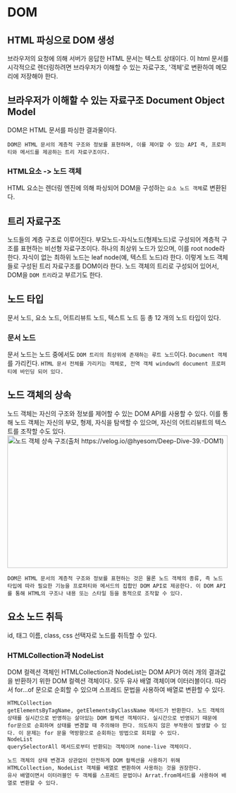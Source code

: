# DOM

## HTML 파싱으로 DOM 생성

브라우저의 요청에 의해 서버가 응답한 HTML 문서는 텍스트 상태이다. 이 html 문서를 시각적으로 렌더링하려면 브라우저가 이해할 수 있는 자료구조, '객체'로 변환하여 메모리에 저장해야 한다.

## 브라우저가 이해할 수 있는 자료구조 Document Object Model

DOM은 HTML 문서를 파싱한 결과물이다.

`DOM은 HTML 문서의 계층적 구조와 정보를 표현하며, 이를 제어할 수 있는 API 즉, 프로퍼티와 메서드를 제공하는 트리 자료구조이다.`

### HTML요소 -> 노드 객체

HTML 요소는 렌더링 엔진에 의해 파싱되어 DOM을 구성하는 `요소 노드 객체`로 변환된다.

## 트리 자료구조

노드들의 계층 구조로 이루어진다. 부모노드-자식노드(형제노드)로 구성되어 계층적 구조를 표현하는 비선형 자료구조이다. 하나의 최상위 노드가 있으며, 이를 root node라 한다. 자식이 없는 최하위 노드는 leaf node(예, 텍스트 노드)라 한다. 이렇게 노드 객체들로 구성된 트리 자료구조를 DOM이라 한다. 노드 객체의 트리로 구성되어 있어서, DOM을 `DOM 트리`라고 부르기도 한다.

## 노드 타입

문서 노드, 요소 노드, 어트리뷰트 노드, 텍스트 노드 등 총 12 개의 노드 타입이 있다.

### 문서 노드

문서 노드는 노드 중에서도 `DOM 트리의 최상위에 존재하는 루트 노드`이다. `Document 객체`를 가리킨다. `HTML 문서 전체를 가리키는 객체로, 전역 객체 window의 document 프로퍼티에 바인딩 되어 있다.`

## 노드 객체의 상속

노드 객체는 자신의 구조와 정보를 제어할 수 있는 DOM API를 사용할 수 있다. 이를 통해 노드 객체는 자신의 부모, 형제, 자식을 탐색할 수 있으며, 자신의 어트리뷰트의 텍스트를 조작할 수도 있다.
<img src="https://velog.velcdn.com/images%2Fhyesom%2Fpost%2Fbd111cf7-d630-47dc-ae9a-09aeb7d227da%2F39-4.png" width="500" height="300" alt="노드 객체 상속 구조(출처 https://velog.io/@hyesom/Deep-Dive-39.-DOM1)">

```
DOM은 HTML 문서의 계층적 구조와 정보를 표현하는 것은 물론 노드 객체의 종류, 즉 노드 타입에 따라 필요한 기능을 프로퍼티와 메서드의 집합인 DOM API로 제공한다. 이 DOM API를 통해 HTML의 구조나 내용 또는 스타일 등을 동적으로 조작할 수 있다.
```

## 요소 노드 취득

id, 태그 이름, class, css 선택자로 노드를 취득할 수 있다.

### HTMLCollection과 NodeList

DOM 컬렉션 객체인 HTMLCollection과 NodeList는 DOM API가 여러 개의 결과값을 반환하기 위한 DOM 컬렉션 객체이다. 모두 유사 배열 객체이며 이터러블이다. 따라서 for...of 문으로 순회할 수 있으며 스프레드 문법을 사용하여 배열로 변환할 수 있다.

```
HTMLCollection
getElementsByTagName, getElementsByClassName 메서드가 반환한다. 노드 객체의 상태를 실시간으로 반영하는 살아있는 DOM 컬렉션 객체이다. 실시간으로 반영되기 때문에 for문으로 순회하며 상태를 변경할 때 주의해야 한다. 의도하지 않은 부작용이 발생할 수 있다. 이 문제는 for 문을 역방향으로 순회하는 방법으로 회피할 수 있다.
NodeList
querySelectorAll 메서드로부터 반환되는 객체이며 none-live 객체이다.
```

```
노드 객체의 상태 변경과 상관없이 안전하게 DOM 컬렉션을 사용하기 위해 HTMLCollection, NodeList 객체를 배열로 변환하여 사용하는 것을 권장한다.
유사 배열이면서 이터러블인 두 객체를 스프레드 문법이나 Arrat.from메서드를 사용하여 배열로 변환할 수 있다.
```
